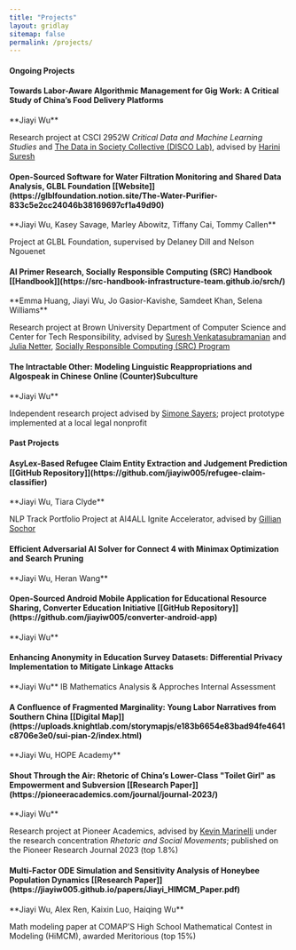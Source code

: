```yaml
---
title: "Projects"
layout: gridlay
sitemap: false
permalink: /projects/
---
```


<style>
img{
  border-radius: 10px;
}
.col-md-3 {
  margin-top:10px;
  margin-bottom:10px;
  padding:0px;
  display:block;
  overflow:hidden;
  text-align:center;
  display: table-cell;
  background: white;
  border-radius: 20px;
  height: auto;
}
iframe {
  margin:0;
  padding:0;
  width: 175px;
  display: inline;
  vertical-align: middle;
}
</style>

#### Ongoing Projects

<div class="jumbotron">
<div class="col-md-12 col-sm-12">
<h4>Towards Labor-Aware Algorithmic Management for Gig Work: A Critical Study of China’s Food Delivery Platforms</h4>
**Jiayi Wu**

Research project at CSCI 2952W *Critical Data and Machine Learning Studies* and [The Data in Society Collective (DISCO Lab)](https://discolab.cs.brown.edu/), advised by [Harini Suresh](https://harinisuresh.com/)
</div>
</div>

<div class="jumbotron">
<div class="col-md-12 col-sm-12">
<h4>Open-Sourced Software for Water Filtration Monitoring and Shared Data Analysis, GLBL Foundation [[Website]](https://glblfoundation.notion.site/The-Water-Purifier-833c5e2cc24046b38169697cf1a49d90)</h4>
**Jiayi Wu, Kasey Savage, Marley Abowitz, Tiffany Cai, Tommy Callen**

Project at GLBL Foundation, supervised by Delaney Dill and Nelson Ngouenet
</div>
</div>

<div class="jumbotron">
<div class="col-md-12 col-sm-12">
<h4>AI Primer Research, Socially Responsible Computing (SRC) Handbook [[Handbook]](https://src-handbook-infrastructure-team.github.io/srch/)</h4>
**Emma Huang, Jiayi Wu, Jo Gasior-Kavishe, Samdeet Khan, Selena Williams**

Research project at Brown University Department of Computer Science and Center for Tech Responsibility, advised by [Suresh Venkatasubramanian](https://dsi.brown.edu/people/suresh-venkatasubramanian) and [Julia Netter](http://www.julianetter.de/), [Socially Responsible Computing (SRC) Program](https://responsible.cs.brown.edu/)
</div>
</div>

<div class="jumbotron">
<div class="col-md-12 col-sm-12">
<h4>The Intractable Other: Modeling Linguistic Reappropriations and Algospeak in Chinese Online (Counter)Subculture</h4>
**Jiayi Wu**

Independent research project advised by [Simone Sayers](https://simsayer.com/); project prototype implemented at a local legal nonprofit
</div>
</div>

#### Past Projects

<div class="jumbotron">
<div class="col-md-12 col-sm-12">
<h4>AsyLex-Based Refugee Claim Entity Extraction and Judgement Prediction [[GitHub Repository]](https://github.com/jiayiw005/refugee-claim-classifier)</h4>
**Jiayi Wu, Tiara Clyde**

NLP Track Portfolio Project at AI4ALL Ignite Accelerator, advised by [Gillian Sochor](https://theorg.com/org/ai4all/org-chart/gillian-sochor)
</div>
</div>

<div class="jumbotron">
<div class="col-md-12 col-sm-12">
<h4>Efficient Adversarial AI Solver for Connect 4 with Minimax Optimization and Search Pruning</h4>
**Jiayi Wu, Heran Wang**
</div>
</div>

<div class="jumbotron">
<div class="col-md-12 col-sm-12">
<h4>Open-Sourced Android Mobile Application for Educational Resource Sharing, Converter Education Initiative [[GitHub Repository]](https://github.com/jiayiw005/converter-android-app)</h4>
**Jiayi Wu**
</div>
</div>

<div class="jumbotron">
<div class="col-md-12 col-sm-12">
<h4>Enhancing Anonymity in Education Survey Datasets: Differential Privacy Implementation to Mitigate Linkage Attacks</h4>
**Jiayi Wu**
IB Mathematics Analysis & Approches Internal Assessment
</div>
</div>

<div class="jumbotron">
<div class="col-md-12 col-sm-12">
<h4>A Confluence of Fragmented Marginality: Young Labor Narratives from Southern China [[Digital Map]](https://uploads.knightlab.com/storymapjs/e183b6654e83bad94fe4641c8706e3e0/sui-pian-2/index.html)</h4>
**Jiayi Wu, HOPE Academy**
</div>
</div>

<div class="jumbotron">
<div class="col-md-12 col-sm-12">
<h4>Shout Through the Air: Rhetoric of China’s
Lower-Class "Toilet Girl" as Empowerment and
Subversion [[Research Paper]](https://pioneeracademics.com/journal/journal-2023/)</h4>
**Jiayi Wu**

Research project at Pioneer Academics, advised by [Kevin Marinelli](https://comm.unc.edu/people/department-faculty/kevin-marinelli/) under the research concentration *Rhetoric and Social Movements*; published on the Pioneer Research Journal 2023 (top 1.8%)
</div>
</div>


<div class="jumbotron">
<div class="col-md-12 col-sm-12">
<h4>Multi-Factor ODE Simulation and Sensitivity Analysis of Honeybee Population Dynamics [[Research Paper]](https://jiayiw005.github.io/papers/Jiayi_HIMCM_Paper.pdf)</h4>
**Jiayi Wu, Alex Ren, Kaixin Luo, Haiqing Wu**

Math modeling paper at COMAP'S High School Mathematical Contest in Modeling (HiMCM), awarded Meritorious (top 15%)
</div>
</div>